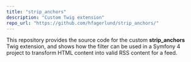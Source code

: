 ```yaml
---
title: "strip_anchors"
description: "Custom Twig extension"
repo_url: "https://github.com/hfagerlund/strip_anchors/"
---
```


This repository provides the source code for the custom **strip_anchors** Twig extension, and shows how the filter can be used in a Symfony 4 project to transform HTML content into valid RSS content for a feed.
